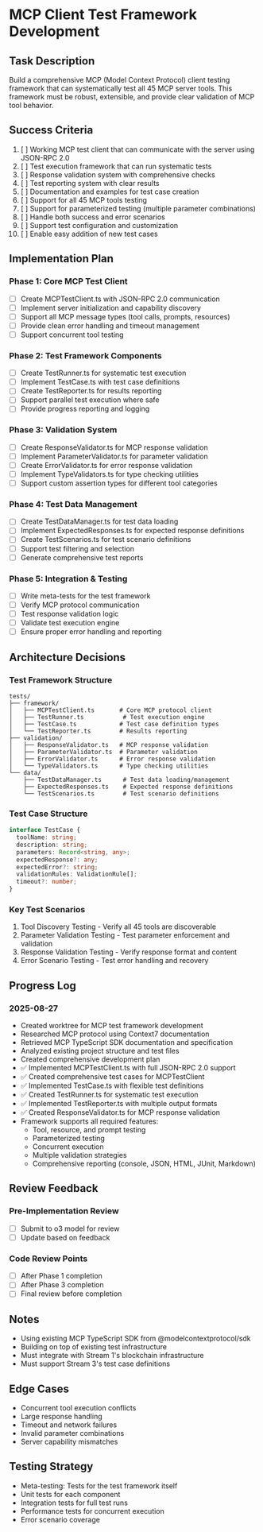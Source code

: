 # MCP Client Test Framework Development

## Task Description
Build a comprehensive MCP (Model Context Protocol) client testing framework that can systematically test all 45 MCP server tools. This framework must be robust, extensible, and provide clear validation of MCP tool behavior.

## Success Criteria
1. [ ] Working MCP test client that can communicate with the server using JSON-RPC 2.0
2. [ ] Test execution framework that can run systematic tests
3. [ ] Response validation system with comprehensive checks
4. [ ] Test reporting system with clear results
5. [ ] Documentation and examples for test case creation
6. [ ] Support for all 45 MCP tools testing
7. [ ] Support for parameterized testing (multiple parameter combinations)
8. [ ] Handle both success and error scenarios
9. [ ] Support test configuration and customization
10. [ ] Enable easy addition of new test cases

## Implementation Plan

### Phase 1: Core MCP Test Client
- [ ] Create MCPTestClient.ts with JSON-RPC 2.0 communication
- [ ] Implement server initialization and capability discovery
- [ ] Support all MCP message types (tool calls, prompts, resources)
- [ ] Provide clean error handling and timeout management
- [ ] Support concurrent tool testing

### Phase 2: Test Framework Components
- [ ] Create TestRunner.ts for systematic test execution
- [ ] Implement TestCase.ts with test case definitions
- [ ] Create TestReporter.ts for results reporting
- [ ] Support parallel test execution where safe
- [ ] Provide progress reporting and logging

### Phase 3: Validation System
- [ ] Create ResponseValidator.ts for MCP response validation
- [ ] Implement ParameterValidator.ts for parameter validation
- [ ] Create ErrorValidator.ts for error response validation
- [ ] Implement TypeValidators.ts for type checking utilities
- [ ] Support custom assertion types for different tool categories

### Phase 4: Test Data Management
- [ ] Create TestDataManager.ts for test data loading
- [ ] Implement ExpectedResponses.ts for expected response definitions
- [ ] Create TestScenarios.ts for test scenario definitions
- [ ] Support test filtering and selection
- [ ] Generate comprehensive test reports

### Phase 5: Integration & Testing
- [ ] Write meta-tests for the test framework
- [ ] Verify MCP protocol communication
- [ ] Test response validation logic
- [ ] Validate test execution engine
- [ ] Ensure proper error handling and reporting

## Architecture Decisions

### Test Framework Structure
```
tests/
├── framework/
│   ├── MCPTestClient.ts       # Core MCP protocol client
│   ├── TestRunner.ts           # Test execution engine
│   ├── TestCase.ts            # Test case definition types
│   └── TestReporter.ts        # Results reporting
├── validation/
│   ├── ResponseValidator.ts   # MCP response validation
│   ├── ParameterValidator.ts  # Parameter validation
│   ├── ErrorValidator.ts      # Error response validation
│   └── TypeValidators.ts      # Type checking utilities
└── data/
    ├── TestDataManager.ts      # Test data loading/management
    ├── ExpectedResponses.ts    # Expected response definitions
    └── TestScenarios.ts        # Test scenario definitions
```

### Test Case Structure
```typescript
interface TestCase {
  toolName: string;
  description: string;
  parameters: Record<string, any>;
  expectedResponse?: any;
  expectedError?: string;
  validationRules: ValidationRule[];
  timeout?: number;
}
```

### Key Test Scenarios
1. Tool Discovery Testing - Verify all 45 tools are discoverable
2. Parameter Validation Testing - Test parameter enforcement and validation
3. Response Validation Testing - Verify response format and content
4. Error Scenario Testing - Test error handling and recovery

## Progress Log

### 2025-08-27
- Created worktree for MCP test framework development
- Researched MCP protocol using Context7 documentation
- Retrieved MCP TypeScript SDK documentation and specification
- Analyzed existing project structure and test files
- Created comprehensive development plan
- ✅ Implemented MCPTestClient.ts with full JSON-RPC 2.0 support
- ✅ Created comprehensive test cases for MCPTestClient
- ✅ Implemented TestCase.ts with flexible test definitions
- ✅ Created TestRunner.ts for systematic test execution
- ✅ Implemented TestReporter.ts with multiple output formats
- ✅ Created ResponseValidator.ts for MCP response validation
- Framework supports all required features:
  - Tool, resource, and prompt testing
  - Parameterized testing
  - Concurrent execution
  - Multiple validation strategies
  - Comprehensive reporting (console, JSON, HTML, JUnit, Markdown)

## Review Feedback

### Pre-Implementation Review
- [ ] Submit to o3 model for review
- [ ] Update based on feedback

### Code Review Points
- [ ] After Phase 1 completion
- [ ] After Phase 3 completion
- [ ] Final review before completion

## Notes
- Using existing MCP TypeScript SDK from @modelcontextprotocol/sdk
- Building on top of existing test infrastructure
- Must integrate with Stream 1's blockchain infrastructure
- Must support Stream 3's test case definitions

## Edge Cases
- Concurrent tool execution conflicts
- Large response handling
- Timeout and network failures
- Invalid parameter combinations
- Server capability mismatches

## Testing Strategy
- Meta-testing: Tests for the test framework itself
- Unit tests for each component
- Integration tests for full test runs
- Performance tests for concurrent execution
- Error scenario coverage